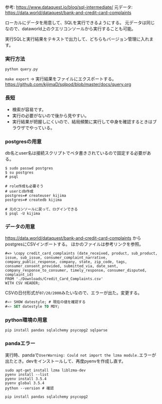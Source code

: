 参考: https://www.dataquest.io/blog/sql-intermediate/
元データ: https://data.world/dataquest/bank-and-credit-card-complaints

ローカルにデータを用意して、SQLを実行できるようにする。
元データは同じなので、dataworld上のクエリコンソールから実行することも可能。

実行SQLと実行結果をテキストで出力して、どちらもバージョン管理に入れます。

### 実行方法

`python query.py`

`make export` → 実行結果をファイルにエクスポートする。https://github.com/kijimaD/sqlpod/blob/master/docs/query.org

### 長短

- 検索が容易です。
- 実行の必要がないので後から見やすい。
- 実行結果が把握しにくいので、結局頻繁に実行して中身を確認するときはブラウザでやっている。

### postgresの用意
db名とuser名は接続スクリプトでベタ書きされているので固定する必要がある。

```shell
$ sudo passwd postgres
$ su postgres
# psql

# role作成も必要そう
# userとdb作成
postgres=# createuser kijima
postgres=# createdb kijima

# 元のコンソールに戻って、ログインできる
$ psql -U kijima
```
### データの用意

https://data.world/dataquest/bank-and-credit-card-complaints からpostgresにCSVインポートする。
ほかのファイルは参考リンクを参照。

```shell
#=> \copy credit_card_complaints (date_received, product, sub_product, issue, sub_issue, consumer_complaint_narrative, company_public_response, company, state, zip_code, tags, consumer_consent_provided, submitted_via, date_sent, company_response_to_consumer, timely_response, consumer_disputed, complaint_id)
FROM './Downloads/Credit_Card_Complaints.csv'
WITH CSV HEADER;
```

CSVの日付形式が`07/20/2000`みたいなので、エラーが出た。変更する。
```sql
#=> SHOW datestyle; # 現在の値を確認する
#=> SET datestyle TO MDY;
```

### python環境の用意

```shell
pip install pandas sqlalchemy psycopg2 sqlparse
```

### pandaエラー

実行時、pandaで`UserWarning: Could not import the lzma module.`エラーが出たとき。devをインストールして、再度pyenvを作成し直す。

```shell
sudo apt-get install lzma liblzma-dev
pyenv install --list
pyenv install 3.5.4
pyenv global 3.5.4
python --version # 確認

pip install pandas sqlalchemy psycopg2
```
